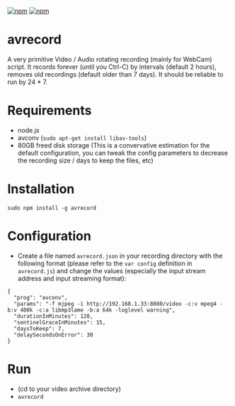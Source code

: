 [![npm](https://img.shields.io/npm/v/avrecord.svg)](https://www.npmjs.com/package/avrecord)
[![npm](https://img.shields.io/npm/dm/avrecord.svg)](https://www.npmjs.com/package/avrecord)

# avrecord
A very primitive Video / Audio rotating recording (mainly for WebCam) script. It records forever (until you Ctrl-C) by intervals (default 2 hours), removes old recordings (default older than 7 days). It should be reliable to run by 24 * 7.

# Requirements
- node.js
- avconv (`sudo apt-get install libav-tools`)
- 80GB freed disk storage (This is a convervative estimation for the default configuration, you can tweak the config parameters to decrease the recording size / days to keep the files, etc)

# Installation
`sudo npm install -g avrecord`

# Configuration
- Create a file named `avrecord.json` in your recording directory with the following format (please refer to the `var config` definition in `avrecord.js`) and change the values (especially the input stream address and input streaming format):
```
{
  "prog": "avconv",
  "params": "-f mjpeg -i http://192.168.1.33:8080/video -c:v mpeg4 -b:v 400k -c:a libmp3lame -b:a 64k -loglevel warning",
  "durationInMinutes": 120,
  "sentinelGraceInMinutes": 15,
  "daysToKeep": 7,
  "delaySecondsOnError": 30
}
```

# Run
- (cd to your video archive directory)
- `avrecord`
